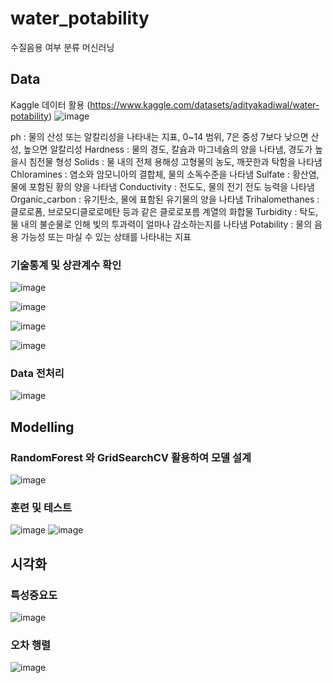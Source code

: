 # water_potability
수질음용 여부 분류 머신러닝

## Data
Kaggle 데이터 활용 (https://www.kaggle.com/datasets/adityakadiwal/water-potability)
![image](https://github.com/JHeok9/water_potability/assets/121952545/695d96c2-a08f-4012-928f-bea6c3097b50)

ph : 물의 산성 또는 알칼리성을 나타내는 지표, 0~14 범위, 7은 중성 7보다 낮으면 산성, 높으면 알칼리성
Hardness : 물의 경도, 칼슘과 마그네슘의 양을 나타냄, 경도가 높을시 침전물 형성
Solids : 물 내의 전체 용해성 고형물의 농도, 깨끗한과 탁함을 나타냄
Chloramines : 염소와 암모니아의 결합체, 물의 소독수준을 나타냄
Sulfate : 황산염, 물에 포함된 황의 양을 나타냄
Conductivity : 전도도, 물의 전기 전도 능력을 나타냄
Organic_carbon : 유기탄소, 물에 표함된 유기물의 양을 나타냄
Trihalomethanes : 클로로폼, 브로모디클로로메탄 등과 같은 클로로포름 계열의 화합물
Turbidity : 탁도, 물 내의 불순물로 인해 빛의 투과력이 얼마나 감소하는지를 나타냄
Potability : 물의 음용 가능성 또는 마실 수 있는 상태를 나타내는 지표

### 기술통계 및 상관계수 확인
![image](https://github.com/JHeok9/water_potability/assets/121952545/52544d9f-a133-4842-9367-7fcc11fcc9d2)

![image](https://github.com/JHeok9/water_potability/assets/121952545/c47c0ea1-5ba2-4761-a2a4-02049a8cebf4)

![image](https://github.com/JHeok9/water_potability/assets/121952545/526c299b-2374-4e12-b2a9-d60568be0f05)

![image](https://github.com/JHeok9/water_potability/assets/121952545/8c31cbde-ae4d-495e-bdb8-bfe0af536c10)

### Data 전처리
![image](https://github.com/JHeok9/water_potability/assets/121952545/e571cf84-f5d4-4666-8d5f-04ee9afd558c)


## Modelling
### RandomForest 와 GridSearchCV 활용하여 모델 설계
![image](https://github.com/JHeok9/water_potability/assets/121952545/ff7f24a6-6428-40a6-8ec1-5b5356d1f6d8)

### 훈련 및 테스트
![image](https://github.com/JHeok9/water_potability/assets/121952545/70b44985-ccfc-47ed-83a5-ad31867f9272)
![image](https://github.com/JHeok9/water_potability/assets/121952545/13c8bf9c-b7bc-4eed-85c6-8994bedd7fda)

## 시각화
### 특성중요도
![image](https://github.com/JHeok9/water_potability/assets/121952545/f34f6b7d-e2be-49f4-bad8-e149dbd87626)

### 오차 행렬
![image](https://github.com/JHeok9/water_potability/assets/121952545/0a2965df-cb1d-41c2-a0ce-e1b970481c5c)


